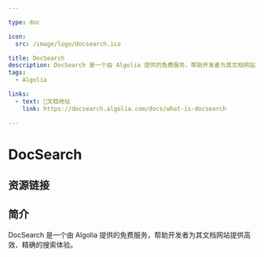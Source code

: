 ```yaml
---

type: doc

icon:
  src: /image/logo/docsearch.ico

title: DocSearch
description: DocSearch 是一个由 Algolia 提供的免费服务，帮助开发者为其文档网站提供高效、精确的搜索体验。
tags:
  - Algolia

links:
  - text: 📖文档地址
    link: https://docsearch.algolia.com/docs/what-is-docsearch

---
```


<ShowLogo />

# DocSearch

<ShowTags />

<ShowBreadcrumb />

## 资源链接

<ShowLinks />

## 简介

DocSearch 是一个由 Algolia 提供的免费服务，帮助开发者为其文档网站提供高效、精确的搜索体验。
